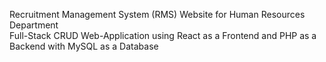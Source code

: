 Recruitment Management System (RMS) Website for Human Resources Department </br>
Full-Stack CRUD Web-Application using React as a Frontend and PHP as a Backend with MySQL as a Database
